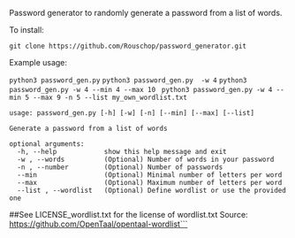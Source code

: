 Password generator to randomly generate a password from a list of words.

To install:

```git clone https://github.com/Rouschop/password_generator.git```

Example usage:


```python3 password_gen.py```
```python3 password_gen.py	-w 4```
```python3 password_gen.py -w 4 --min 4 --max 10 ```
```python3 password_gen.py -w 4 --min 5 --max 9 -n 5 --list my_own_wordlist.txt```
 
```
usage: password_gen.py [-h] [-w] [-n] [--min] [--max] [--list]

Generate a password from a list of words

optional arguments:
  -h, --help            show this help message and exit
  -w , --words          (Optional) Number of words in your password
  -n , --number         (Optional) Number of passwords
  --min                 (Optional) Minimal number of letters per word
  --max                 (Optional) Maximum number of letters per word
  --list , --wordlist   (Optional) Define wordlist or use the provided one
  ```


##See LICENSE_wordlist.txt for the license of wordlist.txt  Source: https://github.com/OpenTaal/opentaal-wordlist```
